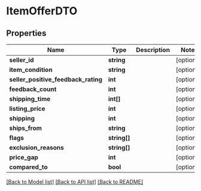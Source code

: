 # ItemOfferDTO

## Properties
Name | Type | Description | Notes
------------ | ------------- | ------------- | -------------
**seller_id** | **string** |  | [optional] 
**item_condition** | **string** |  | [optional] 
**seller_positive_feedback_rating** | **int** |  | [optional] 
**feedback_count** | **int** |  | [optional] 
**shipping_time** | **int[]** |  | [optional] 
**listing_price** | **int** |  | [optional] 
**shipping** | **int** |  | [optional] 
**ships_from** | **string** |  | [optional] 
**flags** | **string[]** |  | [optional] 
**exclusion_reasons** | **string[]** |  | [optional] 
**price_gap** | **int** |  | [optional] 
**compared_to** | **bool** |  | [optional] 

[[Back to Model list]](../README.md#documentation-for-models) [[Back to API list]](../README.md#documentation-for-api-endpoints) [[Back to README]](../README.md)


